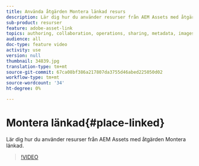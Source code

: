 ```yaml
---
title: Använda åtgärden Montera länkad resurs
description: Lär dig hur du använder resurser från AEM Assets med åtgärden Montera länkad.
sub-product: resurser
feature: adobe-asset-link
topics: authoring, collaboration, operations, sharing, metadata, images, operations
audience: all
doc-type: feature video
activity: use
version: null
thumbnail: 34839.jpg
translation-type: tm+mt
source-git-commit: 67ca08bf386a217807da3755d46abed225050d02
workflow-type: tm+mt
source-wordcount: '34'
ht-degree: 0%

---
```



# Montera länkad{#place-linked}

Lär dig hur du använder resurser från AEM Assets med åtgärden Montera länkad.

>[!VIDEO](https://video.tv.adobe.com/v/34839/?quality=12)
